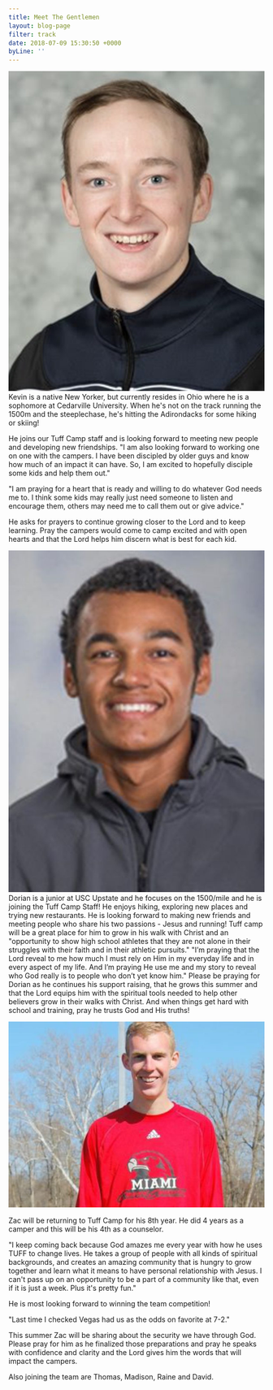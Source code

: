 ```yaml
---
title: Meet The Gentlemen
layout: blog-page
filter: track
date: 2018-07-09 15:30:50 +0000
byLine: ''
---
```

![](/uploads/2018/05/02/mtr_gideon_1.jpg.jpeg)  
Kevin is a native New Yorker, but currently resides in Ohio where he is a sophomore at Cedarville University. When he's not on the track running the 1500m and the steeplechase, he's hitting the Adirondacks for some hiking or skiing!

He joins our Tuff Camp staff and is looking forward to meeting new people and developing new friendships. "I am also looking forward to working one on one with the campers. I have been discipled by older guys and know how much of an impact it can have. So, I am excited to hopefully disciple some kids and help them out."

"I am praying for a heart that is ready and willing to do whatever God needs me to. I think some kids may really just need someone to listen and encourage them, others may need me to call them out or give advice."

He asks for prayers to continue growing closer to the Lord and to keep learning. Pray the campers would come to camp excited and with open hearts and that the Lord helps him discern what is best for each kid.

![](/uploads/2018/05/03/Dorian.jpg)  
Dorian is a junior at USC Upstate and he focuses on the 1500/mile and he is joining the Tuff Camp Staff! He enjoys hiking, exploring new places and trying new restaurants.  He is looking forward to making new friends and meeting people who share his two passions - Jesus and running! Tuff camp will be a great place for him to grow in his walk with Christ and an "opportunity to show high school athletes that they are not alone in their struggles with their faith and in their athletic pursuits."  "I’m praying that the Lord reveal to me how much I must rely on Him in my everyday life and in every aspect of my life. And I’m praying He use me and my story to reveal who God really is to people who don’t yet know him."  Please be praying for Dorian as he continues his support raising, that he grows this summer and that the Lord equips him with the spiritual tools needed to help other believers grow in their walks with Christ. And when things get hard with school and training, pray he trusts God and His truths!

![](/uploads/2018/06/26/Zac.jpg)

Zac will be returning to Tuff Camp for his 8th year. He did 4 years as a camper and this will be his 4th as a counselor. 

"I keep coming back because God amazes me every year with how he uses TUFF to change lives. He takes a group of people with all kinds of spiritual backgrounds, and creates an amazing community that is hungry to grow together and learn what it means to have personal relationship with Jesus. I can't pass up on an opportunity to be a part of a community like that, even if it is just a week. Plus it's pretty fun." 

He is most looking forward to winning the team competition! 

"Last time I checked Vegas had us as the odds on favorite at 7-2." 

This summer Zac will be sharing about the security we have through God. Please pray for him as he finalized those preparations and pray he speaks with confidence and clarity and the Lord gives him the words that will impact the campers.  

Also joining the team are Thomas, Madison, Raine and David.